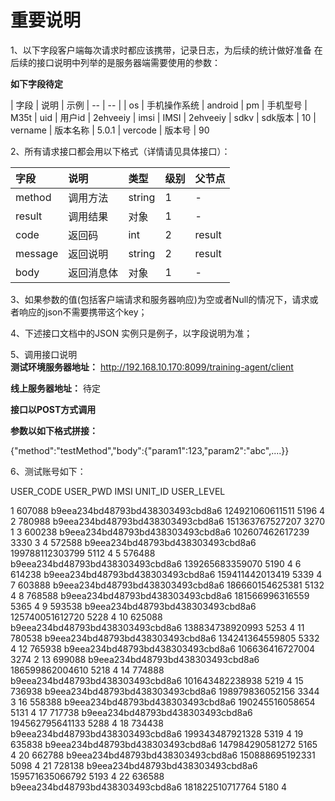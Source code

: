 重要说明
=======
1、以下字段客户端每次请求时都应该携带，记录日志，为后续的统计做好准备
在后续的接口说明中列举的是服务器端需要使用的参数：

**如下字段待定**

| 字段 | 说明 | 示例
| -- | -- | 
| os | 手机操作系统 | android 
| pm | 手机型号 | M35t
| uid | 用户id | 2ehveeiy
| imsi | IMSI | 2ehveeiy
| sdkv | sdk版本 | 10
| vername | 版本名称 | 5.0.1
| vercode | 版本号 | 90

2、所有请求接口都会用以下格式（详情请见具体接口）：

| 字段 | 说明 | 类型 | 级别 | 父节点 |
| :--- | :--- | :--- | :--- | :--- |
| method| 调用方法 | string | 1 | - |
| result | 调用结果 | 对象 | 1 | - |
| code | 返回码| int | 2 | result |
| message| 返回说明 | string | 2 | result |
| body | 返回消息体 | 对象 | 1 | - |

3、如果参数的值(包括客户端请求和服务器响应)为空或者Null的情况下，请求或者响应的json不需要携带这个key；

4、下述接口文档中的JSON 实例只是例子，以字段说明为准；


5、调用接口说明  
**测试环境服务器地址：**
http://192.168.10.170:8099/training-agent/client

**线上服务器地址：**
待定

**接口以POST方式调用**

**参数以如下格式拼接：**

{"method":"testMethod","body":{"param1":123,"param2":"abc",....}}

6、测试账号如下：

USER_CODE	USER_PWD	IMSI	UNIT_ID	   USER_LEVEL

1	607088	b9eea234bd48793bd438303493cbd8a6	124921060611511	5196	4
2	780988	b9eea234bd48793bd438303493cbd8a6	151363767527207	3270	1
3	600238	b9eea234bd48793bd438303493cbd8a6	102607462617239	3330	3
4	572588	b9eea234bd48793bd438303493cbd8a6	199788112303799	5112	4
5	576488	b9eea234bd48793bd438303493cbd8a6	139265683359070	5190	4
6	614238	b9eea234bd48793bd438303493cbd8a6	159411442013419	5339	4
7	603888	b9eea234bd48793bd438303493cbd8a6	186660154625381	5132	4
8	768588	b9eea234bd48793bd438303493cbd8a6	181566996316559	5365	4
9	593538	b9eea234bd48793bd438303493cbd8a6	125740051612720	5228	4
10	625088	b9eea234bd48793bd438303493cbd8a6	138834738920993	5253	4
11	780538	b9eea234bd48793bd438303493cbd8a6	134241364559805	5332	4
12	765938	b9eea234bd48793bd438303493cbd8a6	106636416727004	3274	2
13	699088	b9eea234bd48793bd438303493cbd8a6	186599862004610	5218	4
14	774888	b9eea234bd48793bd438303493cbd8a6	101643482238938	5219	4
15	736938	b9eea234bd48793bd438303493cbd8a6	198979836052156	3344	3
16	558388	b9eea234bd48793bd438303493cbd8a6	190245516058654	5131	4
17	717738	b9eea234bd48793bd438303493cbd8a6	194562795641133	5288	4
18	734438	b9eea234bd48793bd438303493cbd8a6	199343487921328	5319	4
19	635838	b9eea234bd48793bd438303493cbd8a6	147984290581272	5165	4
20	662788	b9eea234bd48793bd438303493cbd8a6	150888695192331	5098	4
21	728138	b9eea234bd48793bd438303493cbd8a6	159571635066792	5193	4
22	636588	b9eea234bd48793bd438303493cbd8a6	181822510717764	5180	4









